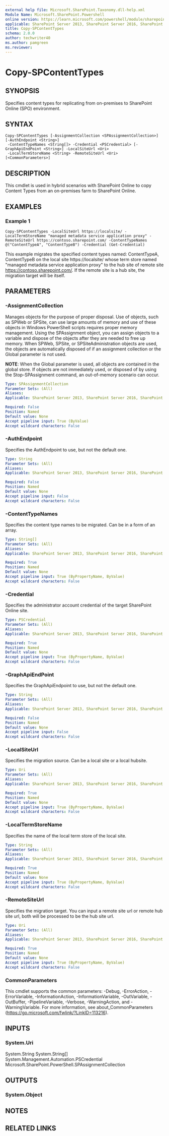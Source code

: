 ```yaml
---
external help file: Microsoft.SharePoint.Taxonomy.dll-help.xml
Module Name: Microsoft.SharePoint.Powershell
online version: https://learn.microsoft.com/powershell/module/sharepoint-server/copy-spcontenttypes
applicable: SharePoint Server 2013, SharePoint Server 2016, SharePoint Server 2019
title: Copy-SPContentTypes
schema: 2.0.0
author: techwriter40
ms.author: pamgreen
ms.reviewer:
---
```


# Copy-SPContentTypes

## SYNOPSIS
Specifies content types for replicating from on-premises to SharePoint Online (SPO) environment.

## SYNTAX

```
Copy-SPContentTypes [-AssignmentCollection <SPAssignmentCollection>] [-AuthEndpoint <String>]
 -ContentTypeNames <String[]> -Credential <PSCredential> [-GraphApiEndPoint <String>] -LocalSiteUrl <Uri>
 -LocalTermStoreName <String> -RemoteSiteUrl <Uri> [<CommonParameters>]
```

## DESCRIPTION
This cmdlet is used in hybrid scenarios with SharePoint Online to copy Content Types from an on-premises farm to SharePoint Online.

## EXAMPLES

### Example 1 
```
Copy-SPContentTypes -LocalSiteUrl https://localsite/ -LocalTermStoreName "managed metadata service application proxy" -RemoteSiteUrl https://contoso.sharepoint.com/ -ContentTypeNames @("ContentTypeA", "ContentTypeB") -Credential (Get-Credential) 
```

This example migrates the specified content types named: ContentTypeA, ContentTypeB on the local site https://localsite/ whose term store named "managed metadata service application proxy" to the hub site of remote site https://contoso.sharepoint.com/. If the remote site is a hub site, the migration target will be itself. 

## PARAMETERS

### -AssignmentCollection
Manages objects for the purpose of proper disposal. Use of objects, such as SPWeb or SPSite, can use large amounts of memory and use of these objects in Windows PowerShell scripts requires proper memory management. Using the SPAssignment object, you can assign objects to a variable and dispose of the objects after they are needed to free up memory. When SPWeb, SPSite, or SPSiteAdministration objects are used, the objects are automatically disposed of if an assignment collection or the Global parameter is not used.

**NOTE**: When the Global parameter is used, all objects are contained in the global store. If objects are not immediately used, or disposed of by using the Stop-SPAssignment command, an out-of-memory scenario can occur.

```yaml
Type: SPAssignmentCollection
Parameter Sets: (All)
Aliases: 
Applicable: SharePoint Server 2013, SharePoint Server 2016, SharePoint Server 2019

Required: False
Position: Named
Default value: None
Accept pipeline input: True (ByValue)
Accept wildcard characters: False
```

### -AuthEndpoint
Specifies the AuthEndpoint to use, but not the default one.

```yaml
Type: String
Parameter Sets: (All)
Aliases: 
Applicable: SharePoint Server 2013, SharePoint Server 2016, SharePoint Server 2019

Required: False
Position: Named
Default value: None
Accept pipeline input: False
Accept wildcard characters: False
```

### -ContentTypeNames
Specifies the content type names to be migrated. Can be in a form of an array. 

```yaml
Type: String[]
Parameter Sets: (All)
Aliases: 
Applicable: SharePoint Server 2013, SharePoint Server 2016, SharePoint Server 2019

Required: True
Position: Named
Default value: None
Accept pipeline input: True (ByPropertyName, ByValue)
Accept wildcard characters: False
```

### -Credential
Specifies the administrator account credential of the target SharePoint Online site.

```yaml
Type: PSCredential
Parameter Sets: (All)
Aliases: 
Applicable: SharePoint Server 2013, SharePoint Server 2016, SharePoint Server 2019

Required: True
Position: Named
Default value: None
Accept pipeline input: True (ByPropertyName, ByValue)
Accept wildcard characters: False
```

### -GraphApiEndPoint
Specifies the GraphApiEndpoint to use, but not the default one.

```yaml
Type: String
Parameter Sets: (All)
Aliases: 
Applicable: SharePoint Server 2013, SharePoint Server 2016, SharePoint Server 2019

Required: False
Position: Named
Default value: None
Accept pipeline input: False
Accept wildcard characters: False
```

### -LocalSiteUrl
Specifies the migration source. Can be a local site or a local hubsite.

```yaml
Type: Uri
Parameter Sets: (All)
Aliases: 
Applicable: SharePoint Server 2013, SharePoint Server 2016, SharePoint Server 2019

Required: True
Position: Named
Default value: None
Accept pipeline input: True (ByPropertyName, ByValue)
Accept wildcard characters: False
```

### -LocalTermStoreName
Specifies the name of the local term store of the local site.

```yaml
Type: String
Parameter Sets: (All)
Aliases: 
Applicable: SharePoint Server 2013, SharePoint Server 2016, SharePoint Server 2019

Required: True
Position: Named
Default value: None
Accept pipeline input: True (ByPropertyName, ByValue)
Accept wildcard characters: False
```

### -RemoteSiteUrl
Specifies the migration target. You can input a remote site url or remote hub site url, both will be processed to be the hub site url.

```yaml
Type: Uri
Parameter Sets: (All)
Aliases: 
Applicable: SharePoint Server 2013, SharePoint Server 2016, SharePoint Server 2019

Required: True
Position: Named
Default value: None
Accept pipeline input: True (ByPropertyName, ByValue)
Accept wildcard characters: False
```

### CommonParameters
This cmdlet supports the common parameters: -Debug, -ErrorAction, -ErrorVariable, -InformationAction, -InformationVariable, -OutVariable, -OutBuffer, -PipelineVariable, -Verbose, -WarningAction, and -WarningVariable. For more information, see about_CommonParameters (https://go.microsoft.com/fwlink/?LinkID=113216).

## INPUTS

### System.Uri
System.String
System.String[]
System.Management.Automation.PSCredential
Microsoft.SharePoint.PowerShell.SPAssignmentCollection

## OUTPUTS

### System.Object

## NOTES

## RELATED LINKS

